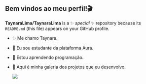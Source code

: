 ## Bem vindos ao meu perfil!🎬


**TaynaraLima/TaynaraLima** is a ✨ _special_ ✨ repository because its `README.md` (this file) appears on your GitHub profile.


- ✨ Me chamo Taynara.
- 🔖 Eu sou estudante da plataforma Aura.
- 🎥 Estou aprendendo programação.
- 📸 Aqui é minha galeria dos projetos que eu desenvolvo.



  ![](https://64.media.tumblr.com/cdfda0134065148168fef9bd4748cc83/b7bbc9e00f579f15-6e/s500x750/72ac280bbb22cd088bfca2dedc3c4cac7cb7704e.gifv)
